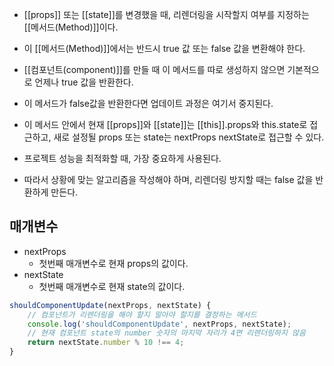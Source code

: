 - [[props]] 또는 [[state]]를 변경했을 때, 리렌더링을 시작할지 여부를 지정하는 [[메서드(Method)]]이다.
- 이 [[메서드(Method)]]에서는 반드시 true 값 또는 false 값을 변환해야 한다.
- [[컴포넌트(component)]]를 만들 때 이 메서드를 따로 생성하지 않으면 기본적으로 언제나 true 값을 반환한다.
- 이 메서드가 false값을 반환한다면 업데이트 과정은 여기서 중지된다.


- 이 메서드 안에서 현재 [[props]]와 [[state]]는 [[this]].props와 this.state로 접근하고, 새로 설정될 props 또는 state는 nextProps nextState로 접근할 수 있다.

- 프로젝트 성능을 최적화할 때, 가장 중요하게 사용된다.
- 따라서 상황에 맞는 알고리즘을 작성해야 하며, 리렌더링 방지할 때는 false 값을 반환하게 만든다.

## 매개변수

- nextProps
	- 첫번째 매개변수로 현재 props의 값이다.
- nextState
	- 첫번째 매개변수로 현재 state의 값이다.

```jsx
shouldComponentUpdate(nextProps, nextState) {
	// 컴포넌트가 리렌더링을 해야 할지 말아야 할지를 결정하는 메서드
	console.log('shouldComponentUpdate', nextProps, nextState);
	// 현재 컴포넌트 state의 number 숫자의 마지막 자리가 4면 리렌더링하지 않음
	return nextState.number % 10 !== 4;
}
```